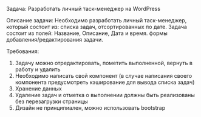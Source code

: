 Задача: Разработать личный таск-менеджер на WordPress

Описание задачи:
Необходимо разработать личный таск-менеджер, который состоит из:
списка задач, отсортированных по дате. Задача состоит из полей: Название, Описание, Дата и время.
формы добавления/редактирования задачи.

Требования:
1. Задачу можно отредактировать, пометить выполненной, вернуть в работу и удалить
2. Необходимо написать свой компонент (в случае написания своего компонента предусмотреть кэширование для вывода списка задач)
3. Хранение данных
4. Удаление задач и отметка о выполнении должны быть реализованы без перезагрузки страницы
5. Дизайн не принципиален, можно использовать bootstrap
